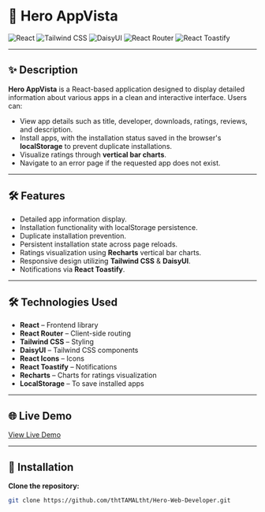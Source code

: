 # 🚀 Hero AppVista

![React](https://img.shields.io/badge/React-19.2.0-blue?logo=react&logoColor=white)
![Tailwind CSS](https://img.shields.io/badge/TailwindCSS-4.1.14-blue?logo=tailwindcss&logoColor=white)
![DaisyUI](https://img.shields.io/badge/DaisyUI-5.1.29-pink?logo=tailwindcss&logoColor=white)
![React Router](https://img.shields.io/badge/React_Router-7.9.3-red?logo=reactrouter&logoColor=white)
![React Toastify](https://img.shields.io/badge/Toastify-11.0.5-yellow?logo=react&logoColor=white)


---

## ✨ Description
**Hero AppVista** is a React-based application designed to display detailed information about various apps in a clean and interactive interface. Users can:

- View app details such as title, developer, downloads, ratings, reviews, and description.
- Install apps, with the installation status saved in the browser's **localStorage** to prevent duplicate installations.
- Visualize ratings through **vertical bar charts**.
- Navigate to an error page if the requested app does not exist.

---

## 🛠 Features
- Detailed app information display.
- Installation functionality with localStorage persistence.
- Duplicate installation prevention.
- Persistent installation state across page reloads.
- Ratings visualization using **Recharts** vertical bar charts.
- Responsive design utilizing **Tailwind CSS** & **DaisyUI**.
- Notifications via **React Toastify**.

---

## 🛠 Technologies Used
- **React** – Frontend library
- **React Router** – Client-side routing
- **Tailwind CSS** – Styling
- **DaisyUI** – Tailwind CSS components
- **React Icons** – Icons
- **React Toastify** – Notifications
- **Recharts** – Charts for ratings visualization
- **LocalStorage** – To save installed apps

---

## 🌐 Live Demo
[View Live Demo](https://hero-app-vista.netlify.app/)

---

## 🚀 Installation

**Clone the repository:**
   ```bash
   git clone https://github.com/thtTAMALtht/Hero-Web-Developer.git